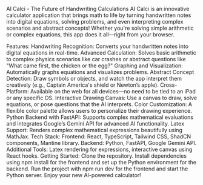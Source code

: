 AI Calci - The Future of Handwriting Calculations
AI Calci is an innovative calculator application that brings math to life by turning handwritten notes into digital equations, solving problems, and even interpreting complex scenarios and abstract concepts! Whether you're solving simple arithmetic or complex equations, this app does it all—right from your browser.

Features:
Handwriting Recognition: Converts your handwritten notes into digital equations in real-time.
Advanced Calculation: Solves basic arithmetic to complex physics scenarios like car crashes or abstract questions like "What came first, the chicken or the egg?"
Graphing and Visualization: Automatically graphs equations and visualizes problems.
Abstract Concept Detection: Draw symbols or objects, and watch the app interpret them creatively (e.g., Captain America's shield or Newton’s apple).
Cross-Platform: Available on the web for all devices—no need to be tied to an iPad or any specific OS.
Interactive Drawing Canvas: Use a canvas to draw, solve equations, or pose questions that the AI interprets.
Color Customization: A flexible color palette allows users to personalize their drawing experience.
Python Backend with FastAPI: Supports complex mathematical evaluations and integrates Google’s Gemini API for advanced AI functionality.
Latex Support: Renders complex mathematical expressions beautifully using MathJax.
Tech Stack:
Frontend: React, TypeScript, Tailwind CSS, ShadCN components, Mantine library.
Backend: Python, FastAPI, Google Gemini API.
Additional Tools: Latex rendering for expressions, interactive canvas using React hooks.
Getting Started:
Clone the repository.
Install dependencies using npm install for the frontend and set up the Python environment for the backend.
Run the project with npm run dev for the frontend and start the Python server.
Enjoy your new AI-powered calculator!

